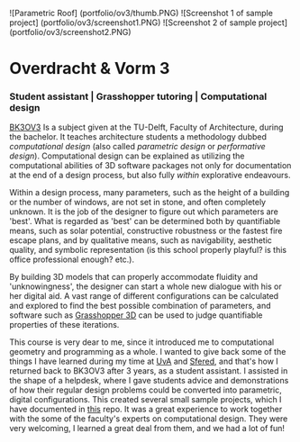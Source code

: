 ![Parametric Roof] (portfolio/ov3/thumb.PNG)
![Screenshot 1 of sample project] (portfolio/ov3/screenshot1.PNG)
![Screenshot 2 of sample project] (portfolio/ov3/screenshot2.PNG)

# Overdracht & Vorm 3

### Student assistant | Grasshopper tutoring | Computational design

[BK3OV3][1] Is a subject given at the TU-Delft, Faculty of Architecture, during the bachelor.
It teaches architecture students a methodology dubbed *computational design* (also called *parametric design* or *performative design*).
Computational design can be explained as utilizing the computational abilities of
3D software packages not only for documentation at the end of a design process,
but also fully *within* explorative endeavours.

Within a design process, many parameters,
such as the height of a building or the number of windows, are not set in stone, and often completely unknown.
It is the job of the designer to figure out which parameters are 'best'.
What is regarded as 'best' can be determined both by quantifiable means,
such as solar potential, constructive robustness or the fastest fire escape plans,
and by qualitative means, such as navigability, aesthetic quality, and symbolic
representation (is this school properly playful? is this office professional enough? etc.).

By building 3D models that can properly accommodate fluidity and 'unknowingness',
the designer can start a whole new dialogue with his or her digital aid.
A vast range of different configurations can be calculated and explored to find the best possible combination of parameters,
and software such as [Grasshopper 3D][2] can be used to judge quantifiable properties of these iterations.

This course is very dear to me, since it introduced me to computational geometry and programming as a whole.
I wanted to give back some of the things I have learned during my time at [UvA][4]
and [Sfered][3], and that's how I returned back to BK3OV3 after 3 years, as a student assistant. I assisted in the shape
of a helpdesk, where I gave students advice and demonstrations of how their regular design problems could be converted into
parametric, digital configurations. This created several small sample projects, which I have documented in [this][5] repo.
It was a great experience to work together with the some of the faculty's experts on computational design.
They were very welcoming, I learned a great deal from them, and we had a lot of fun!

[1]: <http://toi.bk.tudelft.nl/?p=bk3ov3> "Go to bk3ov3"
[2]: <https://www.grasshopper3d.com/> "Grasshopper"
[3]: <"http://josfeenstra.nl/#Sfered"> "Sfered"
[4]: <"http://josfeenstra.nl/#MinorProgramming"> "Minor programming"
[5]: <https://github.com/josfeenstra/gh-student-samples> "gh-student-samples"
